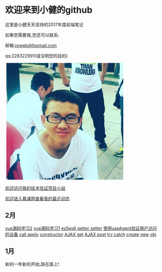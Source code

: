 # 欢迎来到小健的github

这里是小健天天坚持的2017年度前端笔记

如果您需要我,您还可以联系:

邮箱:jxjweb@foxmail.com

qq:228322991(请注明您的目的)

 ![我](me.jpg)
 
 [欢迎访问我的技术验证项目小站](http://webjxj.sc2yun.com/)
 
 [欢迎进入慕课网查看我的最近动态](http://www.imooc.com/u/2413606)
 
## 2月

 [vue源码学习2](vue02)
 [vue源码学习1](vue01)
 [es5es6 getter setter](zk02252.md)
 [使用useAgent验证用户访问的设备](zk0225.md)
 [call apply](zk0224.md)
 [constructor](zk0223.md)
 [AJAX get](zk0222.md)
 [AJAX post](zk0221.md)
 [try catch](zk0220.md)
 [create](zk0219.md)
 [new](zk0218.md)
 [obj](zk0217.md)
 
 
## 1月
 
 新的一年新的开始,路在路上!
